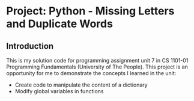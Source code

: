 Project: Python - Missing Letters and Duplicate Words
==================================

Introduction
------------

This is my solution code for programming assignment unit 7 in CS 1101-01 Programming Fundamentals (University of The People). This project is an opportunity for me to demonstrate the concepts I learned in the unit:
* Create code to manipulate the content of a dictionary
* Modify global variables in functions



